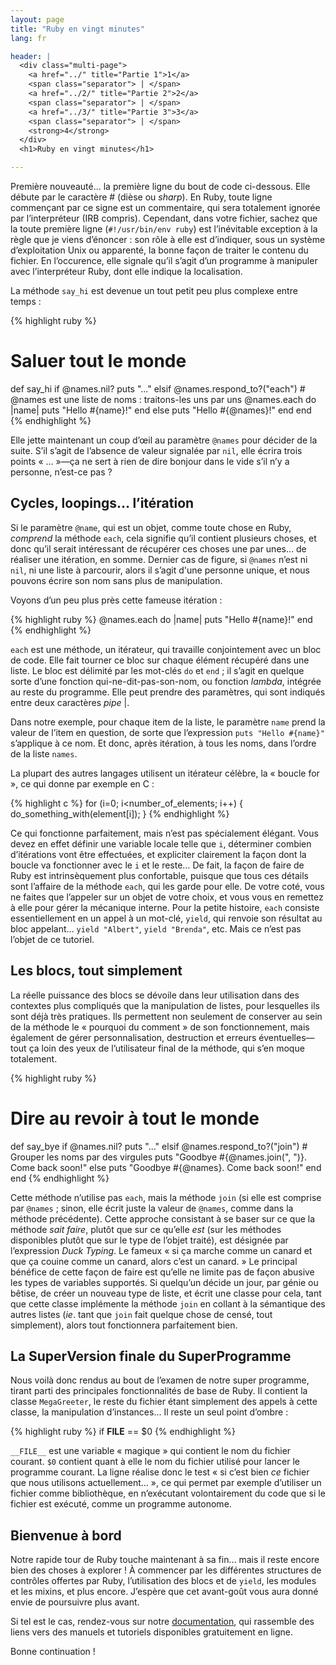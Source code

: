 ```yaml
---
layout: page
title: "Ruby en vingt minutes"
lang: fr

header: |
  <div class="multi-page">
    <a href="../" title="Partie 1">1</a>
    <span class="separator"> | </span>
    <a href="../2/" title="Partie 2">2</a>
    <span class="separator"> | </span>
    <a href="../3/" title="Partie 3">3</a>
    <span class="separator"> | </span>
    <strong>4</strong>
  </div>
  <h1>Ruby en vingt minutes</h1>

---
```


Première nouveauté... la première ligne du bout de code ci-dessous. Elle
débute par le caractère # (dièse ou *sharp*). En Ruby, toute ligne
commençant par ce signe est un commentaire, qui sera totalement ignorée
par l’interpréteur (IRB compris). Cependant, dans votre fichier,
sachez que la toute première ligne (`#!/usr/bin/env ruby`) est
l’inévitable exception à la règle que je viens d’énoncer : son rôle à
elle est d’indiquer, sous un système d’exploitation Unix ou apparenté,
la bonne façon de traiter le contenu du fichier. En l’occurence, elle
signale qu’il s’agit d’un programme à manipuler avec l’interpréteur
Ruby, dont elle indique la localisation.

La méthode `say_hi` est devenue un tout petit peu plus complexe entre
temps :

{% highlight ruby %}
# Saluer tout le monde
def say_hi
  if @names.nil?
    puts "..."
  elsif @names.respond_to?("each")
    # @names est une liste de noms : traitons-les uns par uns
    @names.each do |name|
      puts "Hello #{name}!"
    end
  else
    puts "Hello #{@names}!"
  end
end
{% endhighlight %}

Elle jette maintenant un coup d’œil au paramètre `@names` pour décider
de la suite. S’il s’agit de l’absence de valeur signalée par `nil`, elle
écrira trois points « ... »—ça ne sert à rien de dire bonjour dans le
vide s’il n’y a personne, n’est-ce pas ?

## Cycles, loopings… l’itération

Si le paramètre `@name`, qui est un objet, comme toute chose en Ruby,
*comprend* la méthode `each`, cela signifie qu’il contient plusieurs
choses, et donc qu’il serait intéressant de récupérer ces choses une par
unes… de réaliser une itération, en somme. Dernier cas de figure, si
`@names` n’est ni `nil`, ni une liste à parcourir, alors il s’agit
d'une personne unique, et nous pouvons écrire son nom sans plus de
manipulation.

Voyons d’un peu plus près cette fameuse itération :

{% highlight ruby %}
@names.each do |name|
  puts "Hello #{name}!"
end
{% endhighlight %}

`each` est une méthode, un itérateur, qui travaille conjointement avec
un bloc de code. Elle fait tourner ce bloc sur chaque élément récupéré
dans une liste. Le bloc est délimité par les mot-clés `do` et `end` ; il
s’agit en quelque sorte d’une fonction qui-ne-dit-pas-son-nom, ou
fonction *lambda*, intégrée au reste du programme. Elle peut prendre des
paramètres, qui sont indiqués entre deux caractères *pipe* \|.

Dans notre exemple, pour chaque item de la liste, le paramètre `name`
prend la valeur de l’item en question, de sorte que l’expression `puts
"Hello #{name}"` s’applique à ce nom. Et donc, après itération, à tous
les noms, dans l’ordre de la liste `names`.

La plupart des autres langages utilisent un itérateur célèbre, la «
boucle for », ce qui donne par exemple en C :

{% highlight c %}
for (i=0; i<number_of_elements; i++)
{
  do_something_with(element[i]);
}
{% endhighlight %}

Ce qui fonctionne parfaitement, mais n’est pas spécialement élégant.
Vous devez en effet définir une variable locale telle que `i`,
déterminer combien d’itérations vont être effectuées, et expliciter
clairement la façon dont la boucle va fonctionner avec le `i` et le
reste… De fait, la façon de faire de Ruby est intrinsèquement plus
confortable, puisque que tous ces détails sont l’affaire de la méthode
`each`, qui les garde pour elle. De votre coté, vous ne faites que
l’appeler sur un objet de votre choix, et vous vous en remettez à elle
pour gérer la mécanique interne. Pour la petite histoire, `each`
consiste essentiellement en un appel à un mot-clé, `yield`, qui renvoie
son résultat au bloc appelant… `yield "Albert"`, `yield "Brenda"`, etc.
Mais ce n’est pas l’objet de ce tutoriel.

## Les blocs, tout simplement

La réelle puissance des blocs se dévoile dans leur utilisation dans des
contextes plus compliqués que la manipulation de listes, pour lesquelles
ils sont déjà très pratiques. Ils permettent non seulement de conserver
au sein de la méthode le « pourquoi du comment » de son fonctionnement,
mais également de gérer personnalisation, destruction et erreurs
éventuelles—tout ça loin des yeux de l’utilisateur final de la méthode,
qui s’en moque totalement.

{% highlight ruby %}
# Dire au revoir à tout le monde
def say_bye
  if @names.nil?
    puts "..."
  elsif @names.respond_to?("join")
    # Grouper les noms par des virgules
    puts "Goodbye #{@names.join(", ")}.  Come back soon!"
  else
    puts "Goodbye #{@names}.  Come back soon!"
  end
end
{% endhighlight %}

Cette méthode n’utilise pas `each`, mais la méthode `join` (si elle est
comprise par `@names` ; sinon, elle écrit juste la valeur de `@names`,
comme dans la méthode précédente). Cette approche consistant à se baser
sur ce que la méthode *sait faire*, plutôt que sur ce qu’elle *est* (sur
les méthodes disponibles plutôt que sur le type de l’objet traité), est
désignée par l’expression *Duck Typing*. Le fameux « si ça marche comme
un canard et que ça couine comme un canard, alors c’est un canard. » Le
principal bénéfice de cette façon de faire est qu’elle ne limite pas de
façon abusive les types de variables supportés. Si quelqu’un décide un
jour, par génie ou bêtise, de créer un nouveau type de liste, et écrit
une classe pour cela, tant que cette classe implémente la méthode `join`
en collant à la sémantique des autres listes (*ie*. tant que `join` fait
quelque chose de censé, tout simplement), alors tout fonctionnera
parfaitement bien.

## La SuperVersion finale du SuperProgramme

Nous voilà donc rendus au bout de l’examen de notre super programme,
tirant parti des principales fonctionnalités de base de Ruby. Il
contient la classe `MegaGreeter`, le reste du fichier étant simplement
des appels à cette classe, la manipulation d’instances… Il reste un seul
point d’ombre :

{% highlight ruby %}
if __FILE__ == $0
{% endhighlight %}

`__FILE__` est une variable « magique » qui contient le nom du fichier
courant. `$0` contient quant à elle le nom du fichier utilisé pour
lancer le programme courant. La ligne réalise donc le test « si c’est
bien *ce* fichier que nous utilisons actuellement… », ce qui permet par
exemple d’utiliser un fichier comme bibliothèque, en n’exécutant
volontairement du code que si le fichier est exécuté, comme un programme
autonome.

## Bienvenue à bord

Notre rapide tour de Ruby touche maintenant à sa fin… mais il reste
encore bien des choses à explorer ! À commencer par les différentes
structures de contrôles offertes par Ruby, l’utilisation des blocs et de
`yield`, les modules et les mixins, et plus encore. J’espère que cet
avant-goût vous aura donné envie de poursuivre plus avant.

Si tel est le cas, rendez-vous sur notre
[documentation](/fr/documentation), qui rassemble des liens vers des
manuels et tutoriels disponibles gratuitement en ligne.

Bonne continuation !

